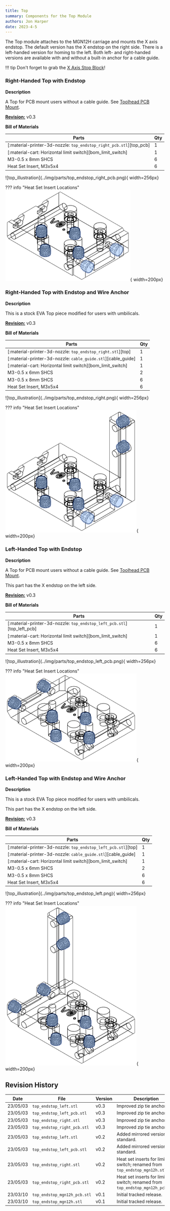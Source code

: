 ```yaml
---
title: Top
summary: Components for the Top Module
authors: Jon Harper
date: 2023-4-5
---
```


The Top module attaches to the MGN12H carriage and mounts the X axis endstop. The default version has the X endstop on the right side. There is a left-handed version for homing to the left. Both left- and right-handed versions are available with and without a built-in anchor for a cable guide.

!!! tip
    Don't forget to grab the [X Axis Stop Block](stop_block.md)!

### Right-Handed Top with Endstop

<div markdown class="jh-grid-container jh-grid-2">
<div markdown class="jh-grid-para">

**Description**

A Top for PCB mount users without a cable guide. See [Toolhead PCB Mount](#toolhead-pcb-mount).

[**Revision:**](#revision-history) v0.3

**Bill of Materials**

| Parts     | Qty |
|-----------|-----|
| [:material-printer-3d-nozzle: `top_endstop_right_pcb.stl`][top_pcb] | 1 |
| [:material-cart: Horizontal limit switch][bom_limit_switch]  | 1 |
| M3-0.5 x 8mm SHCS         | 6 |
| Heat Set Insert, M3x5x4   | 6 |

</div>
<div markdown class="jh-grid-img">
![top_illustration](../img/parts/top_endstop_right_pcb.png){ width=256px}

??? info "Heat Set Insert Locations"
    ![top_pcb_illustration](../img/inserts/top_right_pcb.png){ width=200px}
</div>
</div>

### Right-Handed Top with Endstop and Wire Anchor

<div markdown class="jh-grid-container jh-grid-2">
<div markdown class="jh-grid-para">

**Description**

This is a stock EVA Top piece modified for users with umbilicals.

[**Revision:**](#revision-history) v0.3

**Bill of Materials**

| Parts     | Qty |
|-----------|-----|
| [:material-printer-3d-nozzle: `top_endstop_right.stl`][top] | 1 |
| [:material-printer-3d-nozzle: `cable_guide.stl`][cable_guide] | 1 |
| [:material-cart: Horizontal limit switch][bom_limit_switch]  | 1 |
| M3-0.5 x 6mm SHCS | 2 |
| M3-0.5 x 8mm SHCS | 6 |
| Heat Set Insert, M3x5x4  | 6 |

</div>
<div markdown class="jh-grid-img">
![top_illustration](../img/parts/top_endstop_right.png){ width=256px}

??? info "Heat Set Insert Locations"
    ![top_pcb_illustration](../img/inserts/top_right.png){ width=200px}
</div>
</div>

### Left-Handed Top with Endstop

<div markdown class="jh-grid-container jh-grid-2">
<div markdown class="jh-grid-para">

**Description**

A Top for PCB mount users without a cable guide. See [Toolhead PCB Mount](#toolhead-pcb-mount).

This part has the X endstop on the left side.

[**Revision:**](#revision-history) v0.3

**Bill of Materials**

| Parts     | Qty |
|-----------|-----|
| [:material-printer-3d-nozzle: `top_endstop_left_pcb.stl`][top_left_pcb] | 1 |
| [:material-cart: Horizontal limit switch][bom_limit_switch]  | 1 |
| M3-0.5 x 8mm SHCS         | 6 |
| Heat Set Insert, M3x5x4   | 6 |

</div>
<div markdown class="jh-grid-img">
![top_illustration](../img/parts/top_endstop_left_pcb.png){ width=256px}

??? info "Heat Set Insert Locations"
    ![top_pcb_illustration](../img/inserts/top_left_pcb.png){ width=200px}
</div>
</div>

### Left-Handed Top with Endstop and Wire Anchor

<div markdown class="jh-grid-container jh-grid-2">
<div markdown class="jh-grid-para">

**Description**

This is a stock EVA Top piece modified for users with umbilicals.

This part has the X endstop on the left side.

[**Revision:**](#revision-history) v0.3

**Bill of Materials**

| Parts     | Qty |
|-----------|-----|
| [:material-printer-3d-nozzle: `top_endstop_left_pcb.stl`][top] | 1 |
| [:material-printer-3d-nozzle: `cable_guide.stl`][cable_guide] | 1 |
| [:material-cart: Horizontal limit switch][bom_limit_switch]  | 1 |
| M3-0.5 x 6mm SHCS | 2 |
| M3-0.5 x 8mm SHCS | 6 |
| Heat Set Insert, M3x5x4  | 6 |

</div>
<div markdown class="jh-grid-img">
![top_illustration](../img/parts/top_endstop_left.png){ width=256px}

??? info "Heat Set Insert Locations"
    ![top_pcb_illustration](../img/inserts/top_left.png){ width=200px}
</div>
</div>

## Revision History

| Date | File | Version | Description |
|------|------|---------|-------------|
| 23/05/03 | `top_endstop_left.stl`         | v0.3 | Improved zip tie anchors. |
| 23/05/03 | `top_endstop_left_pcb.stl`     | v0.3 | Improved zip tie anchors. |
| 23/05/03 | `top_endstop_right.stl`        | v0.3 | Improved zip tie anchors. |
| 23/05/03 | `top_endstop_right_pcb.stl`    | v0.3 | Improved zip tie anchors. |
| 23/05/03 | `top_endstop_left.stl`         | v0.2 | Added mirrored version of standard. |
| 23/05/03 | `top_endstop_left_pcb.stl`     | v0.2 | Added mirrored version of standard. |
| 23/05/03 | `top_endstop_right.stl`        | v0.2 | Heat set inserts for limit switch; renamed from `top_endstop_mgn12h.stl` |
| 23/05/03 | `top_endstop_right_pcb.stl`    | v0.2 | Heat set inserts for limit switch; renamed from `top_endstop_mgn12h_pcb.stl` |
| 23/03/10 | `top_endstop_mgn12h_pcb.stl`   | v0.1 | Initial tracked release. |
| 23/03/10 | `top_endstop_mgn12h.stl`       | v0.1 | Initial tracked release. |

